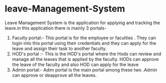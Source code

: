 # leave-Management-System 

Leave Management System is the application for applying and tracking the leave.in this application there is mainly 3 portals-

1) Faculty portal:- This portal is for the employee or faculties . They can login into this portal using their credentials and they can apply for the leave and assign their task to another faculty.
2) HOD's portal :- This is the HOD's portal where the Hods can review and manage all the leaves that is applied by the faculty. HODs can approve the leave of the faculty and also HOD can apply for the leave
3) Admin portal:- Adim portal is the main portal among these two .Admin can approve or deapprove all the leaves.




